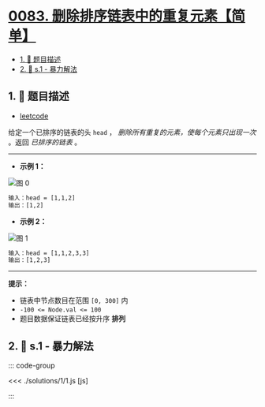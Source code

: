 # [0083. 删除排序链表中的重复元素【简单】](https://github.com/tnotesjs/TNotes.leetcode/tree/main/notes/0083.%20%E5%88%A0%E9%99%A4%E6%8E%92%E5%BA%8F%E9%93%BE%E8%A1%A8%E4%B8%AD%E7%9A%84%E9%87%8D%E5%A4%8D%E5%85%83%E7%B4%A0%E3%80%90%E7%AE%80%E5%8D%95%E3%80%91)

<!-- region:toc -->

- [1. 📝 题目描述](#1--题目描述)
- [2. 🎯 s.1 - 暴力解法](#2--s1---暴力解法)

<!-- endregion:toc -->

## 1. 📝 题目描述

- [leetcode](https://leetcode.cn/problems/remove-duplicates-from-sorted-list)

给定一个已排序的链表的头 `head` ， _删除所有重复的元素，使每个元素只出现一次_ 。返回 _已排序的链表_ 。

---

- **示例 1：**

![图 0](https://cdn.jsdelivr.net/gh/tnotesjs/imgs@main/2025-08-21-12-17-48.png)

```txt
输入：head = [1,1,2]
输出：[1,2]
```

- **示例 2：**

![图 1](https://cdn.jsdelivr.net/gh/tnotesjs/imgs@main/2025-08-21-12-17-52.png)

```txt
输入：head = [1,1,2,3,3]
输出：[1,2,3]
```

---

**提示：**

- 链表中节点数目在范围 `[0, 300]` 内
- `-100 <= Node.val <= 100`
- 题目数据保证链表已经按升序 **排列**

## 2. 🎯 s.1 - 暴力解法

::: code-group

<<< ./solutions/1/1.js [js]

:::
